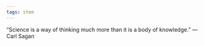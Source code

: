 ```yaml
---
tags: stem
---
```


“Science is a way of thinking much more than it is a body of knowledge.” ― Carl Sagan